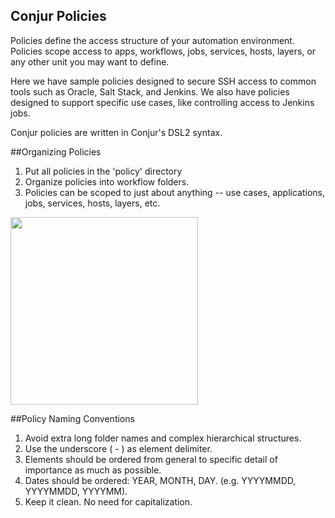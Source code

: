 ## Conjur Policies

Policies define the access structure of your automation environment. Policies scope access to apps, workflows, jobs, services, hosts, layers, or any other unit you may want to define.

Here we have sample policies designed to secure SSH access to common tools such as Oracle, Salt Stack, and Jenkins. We also have policies designed to support specific use cases, like controlling access to Jenkins jobs.

Conjur policies are written in Conjur's DSL2 syntax.

##Organizing Policies

1. Put all policies in the 'policy' directory
2. Organize policies into workflow folders.
3. Policies can be scoped to just about anything -- use cases, applications, jobs, services, hosts, layers, etc.

<img src="https://raw.githubusercontent.com/conjurdemos/enterprise-example/master/policy/policy-info-arch_v3.png" width="300px"/>

##Policy Naming Conventions

1. Avoid extra long folder names and complex hierarchical structures.
2. Use the underscore ( - ) as element delimiter.
3. Elements should be ordered from general to specific detail of importance as much as possible.
4. Dates should be ordered: YEAR, MONTH, DAY. (e.g. YYYYMMDD, YYYYMMDD, YYYYMM).
5. Keep it clean. No need for capitalization. 
